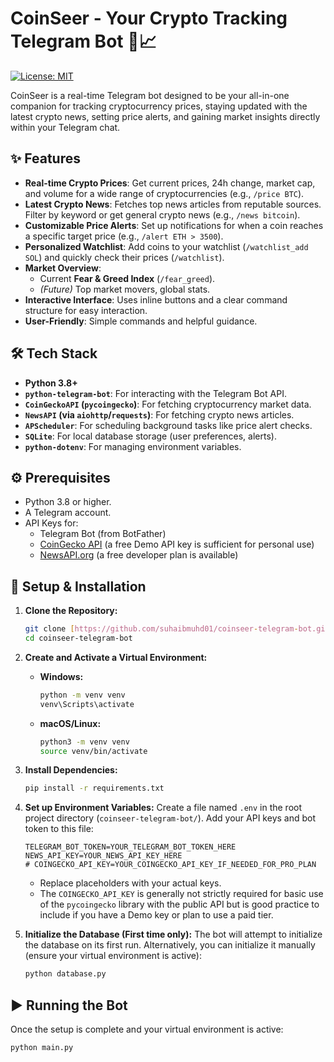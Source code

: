 # CoinSeer - Your Crypto Tracking Telegram Bot 🤖📈

[![License: MIT](https://img.shields.io/badge/License-MIT-yellow.svg)](https://opensource.org/licenses/MIT)

CoinSeer is a real-time Telegram bot designed to be your all-in-one companion for tracking cryptocurrency prices, staying updated with the latest crypto news, setting price alerts, and gaining market insights directly within your Telegram chat.

## ✨ Features

* **Real-time Crypto Prices**: Get current prices, 24h change, market cap, and volume for a wide range of cryptocurrencies (e.g., `/price BTC`).
* **Latest Crypto News**: Fetches top news articles from reputable sources. Filter by keyword or get general crypto news (e.g., `/news bitcoin`).
* **Customizable Price Alerts**: Set up notifications for when a coin reaches a specific target price (e.g., `/alert ETH > 3500`).
* **Personalized Watchlist**: Add coins to your watchlist (`/watchlist_add SOL`) and quickly check their prices (`/watchlist`).
* **Market Overview**:
    * Current **Fear & Greed Index** (`/fear_greed`).
    * *(Future)* Top market movers, global stats.
* **Interactive Interface**: Uses inline buttons and a clear command structure for easy interaction.
* **User-Friendly**: Simple commands and helpful guidance.

## 🛠️ Tech Stack

* **Python 3.8+**
* **`python-telegram-bot`**: For interacting with the Telegram Bot API.
* **`CoinGeckoAPI` (`pycoingecko`)**: For fetching cryptocurrency market data.
* **`NewsAPI` (via `aiohttp`/`requests`)**: For fetching crypto news articles.
* **`APScheduler`**: For scheduling background tasks like price alert checks.
* **`SQLite`**: For local database storage (user preferences, alerts).
* **`python-dotenv`**: For managing environment variables.

## ⚙️ Prerequisites

* Python 3.8 or higher.
* A Telegram account.
* API Keys for:
    * Telegram Bot (from BotFather)
    * [CoinGecko API](https://www.coingecko.com/en/api/pricing) (a free Demo API key is sufficient for personal use)
    * [NewsAPI.org](https://newsapi.org/) (a free developer plan is available)

## 🚀 Setup & Installation

1.  **Clone the Repository:**
    ```bash
    git clone [https://github.com/suhaibmuhd01/coinseer-telegram-bot.git](https://github.com/suhaibmuhd01/coinseer-telegram-bot.git)
    cd coinseer-telegram-bot
    ```

2.  **Create and Activate a Virtual Environment:**
    * **Windows:**
        ```bash
        python -m venv venv
        venv\Scripts\activate
        ```
    * **macOS/Linux:**
        ```bash
        python3 -m venv venv
        source venv/bin/activate
        ```

3.  **Install Dependencies:**
    ```bash
    pip install -r requirements.txt
    ```

4.  **Set up Environment Variables:**
    Create a file named `.env` in the root project directory (`coinseer-telegram-bot/`).
    Add your API keys and bot token to this file:

    ```env
    TELEGRAM_BOT_TOKEN=YOUR_TELEGRAM_BOT_TOKEN_HERE
    NEWS_API_KEY=YOUR_NEWS_API_KEY_HERE
    # COINGECKO_API_KEY=YOUR_COINGECKO_API_KEY_IF_NEEDED_FOR_PRO_PLAN
    ```
    * Replace placeholders with your actual keys.
    * The `COINGECKO_API_KEY` is generally not strictly required for basic use of the `pycoingecko` library with the public API but is good practice to include if you have a Demo key or plan to use a paid tier.

5.  **Initialize the Database (First time only):**
    The bot will attempt to initialize the database on its first run. Alternatively, you can initialize it manually (ensure your virtual environment is active):
    ```bash
    python database.py
    ```

## ▶️ Running the Bot

Once the setup is complete and your virtual environment is active:

```bash
python main.py
